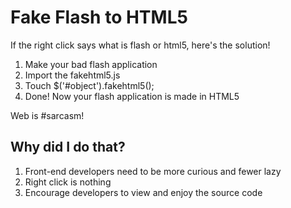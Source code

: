 Fake Flash to HTML5
===================

If the right click says what is flash or html5, here's the solution!

1. Make your bad flash application
2. Import the fakehtml5.js
3. Touch $('#object').fakehtml5();
4. Done! Now your flash application is made in HTML5

Web is #sarcasm!

Why did I do that?
------------------

1. Front-end developers need to be more curious and fewer lazy
2. Right click is nothing
3. Encourage developers to view and enjoy the source code
